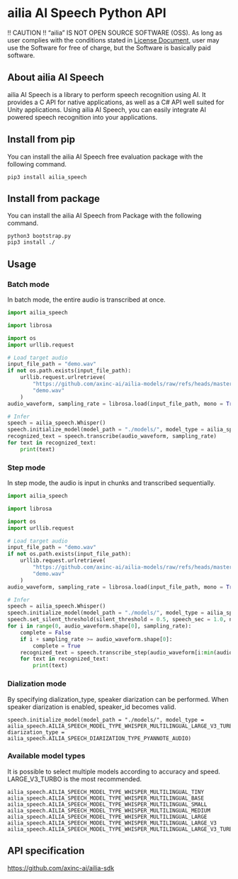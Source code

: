 # ailia AI Speech Python API

!! CAUTION !!
“ailia” IS NOT OPEN SOURCE SOFTWARE (OSS).
As long as user complies with the conditions stated in [License Document](https://ailia.ai/license/), user may use the Software for free of charge, but the Software is basically paid software.

## About ailia AI Speech

ailia AI Speech is a library to perform speech recognition using AI. It provides a C API for native applications, as well as a C# API well suited for Unity applications. Using ailia AI Speech, you can easily integrate AI powered speech recognition into your applications.

## Install from pip

You can install the ailia AI Speech free evaluation package with the following command.

```
pip3 install ailia_speech
```

## Install from package

You can install the ailia AI Speech from Package with the following command.

```
python3 bootstrap.py
pip3 install ./
```

## Usage

### Batch mode

In batch mode, the entire audio is transcribed at once.

```python
import ailia_speech

import librosa

import os
import urllib.request

# Load target audio
input_file_path = "demo.wav"
if not os.path.exists(input_file_path):
	urllib.request.urlretrieve(
		"https://github.com/axinc-ai/ailia-models/raw/refs/heads/master/audio_processing/whisper/demo.wav",
		"demo.wav"
	)
audio_waveform, sampling_rate = librosa.load(input_file_path, mono = True)

# Infer
speech = ailia_speech.Whisper()
speech.initialize_model(model_path = "./models/", model_type = ailia_speech.AILIA_SPEECH_MODEL_TYPE_WHISPER_MULTILINGUAL_LARGE_V3_TURBO)
recognized_text = speech.transcribe(audio_waveform, sampling_rate)
for text in recognized_text:
	print(text)
```

### Step mode

In step mode, the audio is input in chunks and transcribed sequentially.

```python
import ailia_speech

import librosa

import os
import urllib.request

# Load target audio
input_file_path = "demo.wav"
if not os.path.exists(input_file_path):
	urllib.request.urlretrieve(
		"https://github.com/axinc-ai/ailia-models/raw/refs/heads/master/audio_processing/whisper/demo.wav",
		"demo.wav"
	)
audio_waveform, sampling_rate = librosa.load(input_file_path, mono = True)

# Infer
speech = ailia_speech.Whisper()
speech.initialize_model(model_path = "./models/", model_type = ailia_speech.AILIA_SPEECH_MODEL_TYPE_WHISPER_MULTILINGUAL_LARGE_V3_TURBO)
speech.set_silent_threshold(silent_threshold = 0.5, speech_sec = 1.0, no_speech_sec = 0.5)
for i in range(0, audio_waveform.shape[0], sampling_rate):
	complete = False
	if i + sampling_rate >= audio_waveform.shape[0]:
		complete = True
	recognized_text = speech.transcribe_step(audio_waveform[i:min(audio_waveform.shape[0], i + sampling_rate)], sampling_rate, complete)
	for text in recognized_text:
		print(text)
```

### Dialization mode

By specifying dialization_type, speaker diarization can be performed. When speaker diarization is enabled, speaker_id becomes valid.

```
speech.initialize_model(model_path = "./models/", model_type = ailia_speech.AILIA_SPEECH_MODEL_TYPE_WHISPER_MULTILINGUAL_LARGE_V3_TURBO, diarization_type = ailia_speech.AILIA_SPEECH_DIARIZATION_TYPE_PYANNOTE_AUDIO)
```

### Available model types

It is possible to select multiple models according to accuracy and speed. LARGE_V3_TURBO is the most recommended.

```
ailia_speech.AILIA_SPEECH_MODEL_TYPE_WHISPER_MULTILINGUAL_TINY
ailia_speech.AILIA_SPEECH_MODEL_TYPE_WHISPER_MULTILINGUAL_BASE
ailia_speech.AILIA_SPEECH_MODEL_TYPE_WHISPER_MULTILINGUAL_SMALL
ailia_speech.AILIA_SPEECH_MODEL_TYPE_WHISPER_MULTILINGUAL_MEDIUM
ailia_speech.AILIA_SPEECH_MODEL_TYPE_WHISPER_MULTILINGUAL_LARGE
ailia_speech.AILIA_SPEECH_MODEL_TYPE_WHISPER_MULTILINGUAL_LARGE_V3
ailia_speech.AILIA_SPEECH_MODEL_TYPE_WHISPER_MULTILINGUAL_LARGE_V3_TURBO
```

## API specification

https://github.com/axinc-ai/ailia-sdk

